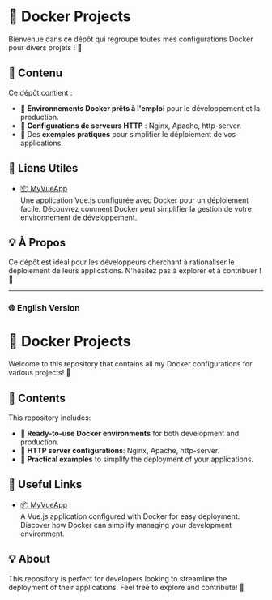 # 🐳 Docker Projects

Bienvenue dans ce dépôt qui regroupe toutes mes configurations Docker pour divers projets ! 🚀

## 📂 Contenu

Ce dépôt contient :
- 🌟 **Environnements Docker prêts à l'emploi** pour le développement et la production.
- 🔧 **Configurations de serveurs HTTP** : Nginx, Apache, http-server.
- 📘 Des **exemples pratiques** pour simplifier le déploiement de vos applications.

## 🔗 Liens Utiles

- [📦 MyVueApp](./MyVueApp)  
  Une application Vue.js configurée avec Docker pour un déploiement facile. Découvrez comment Docker peut simplifier la gestion de votre environnement de développement.

## 💡 À Propos

Ce dépôt est idéal pour les développeurs cherchant à rationaliser le déploiement de leurs applications. N'hésitez pas à explorer et à contribuer ! 🤝

---

### 🌐 English Version

# 🐳 Docker Projects

Welcome to this repository that contains all my Docker configurations for various projects! 🚀

## 📂 Contents

This repository includes:
- 🌟 **Ready-to-use Docker environments** for both development and production.
- 🔧 **HTTP server configurations**: Nginx, Apache, http-server.
- 📘 **Practical examples** to simplify the deployment of your applications.

## 🔗 Useful Links

- [📦 MyVueApp](./MyVueApp)  
  A Vue.js application configured with Docker for easy deployment. Discover how Docker can simplify managing your development environment.

## 💡 About

This repository is perfect for developers looking to streamline the deployment of their applications. Feel free to explore and contribute! 🤝
